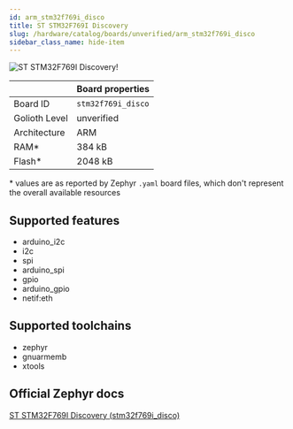 ```yaml
---
id: arm_stm32f769i_disco
title: ST STM32F769I Discovery
slug: /hardware/catalog/boards/unverified/arm_stm32f769i_disco
sidebar_class_name: hide-item
---
```


[//]: # (This is an auto-generated file, do not edit! Changes to it will be lost upon re-generation)

![ST STM32F769I Discovery!](/img/boards/arm/stm32f769i_disco.jpg "ST STM32F769I Discovery")

|                | Board properties     |
| -------------  | -------------------- |
| Board ID       | `stm32f769i_disco` |
| Golioth Level  | unverified       |
| Architecture   | ARM |
| RAM*           | 384 kB |
| Flash*         | 2048 kB |

\* values are as reported by Zephyr `.yaml` board files, which don't represent the overall available resources



## Supported features

* arduino_i2c
* i2c
* spi
* arduino_spi
* gpio
* arduino_gpio
* netif:eth

## Supported toolchains

* zephyr
* gnuarmemb
* xtools

## Official Zephyr docs

[ST STM32F769I Discovery (stm32f769i_disco)](https://docs.zephyrproject.org/latest/boards/arm/stm32f769i_disco/doc/index.html)

